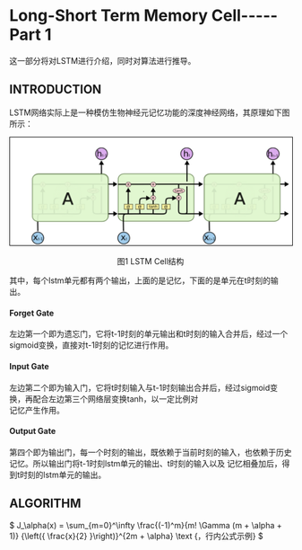 # Long-Short Term Memory Cell-----Part 1
这一部分将对LSTM进行介绍，同时对算法进行推导。
## INTRODUCTION
LSTM网络实际上是一种模仿生物神经元记忆功能的深度神经网络，其原理如下图所示：
<div align="center">
<img style="flex-grow:1; flex-shrink:1; border: 1px solid black;" src="./lstmcell.png" width="900" alt="cluster" />
</div>
<p align="center">图1 LSTM Cell结构</p>
其中，每个lstm单元都有两个输出，上面的是记忆，下面的是单元在t时刻的输出。  

#### Forget Gate
左边第一个即为遗忘门，它将t-1时刻的单元输出和t时刻的输入合并后，经过一个sigmoid变换，直接对t-1时刻的记忆进行作用。
#### Input Gate
左边第二个即为输入门，它将t时刻输入与t-1时刻输出合并后，经过sigmoid变换，再配合左边第三个网络层变换tanh，以一定比例对  
记忆产生作用。
#### Output Gate
第四个即为输出门，每一个时刻的输出，既依赖于当前时刻的输入，也依赖于历史记忆。所以输出门将t-1时刻lstm单元的输出、t时刻的输入以及
记忆相叠加后，得到t时刻的lstm单元的输出。

## ALGORITHM
$ J_\alpha(x) = \sum_{m=0}^\infty \frac{(-1)^m}{m! \Gamma (m + \alpha + 1)} {\left({ \frac{x}{2} }\right)}^{2m + \alpha} \text {，行内公式示例} $
